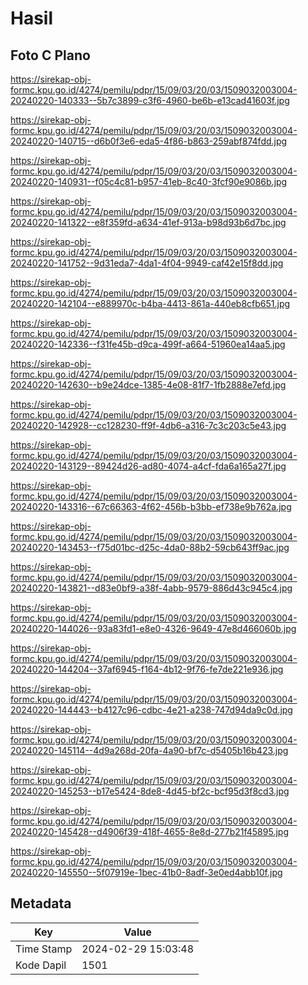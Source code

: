 # Hasil

## Foto C Plano

https://sirekap-obj-formc.kpu.go.id/4274/pemilu/pdpr/15/09/03/20/03/1509032003004-20240220-140333--5b7c3899-c3f6-4960-be6b-e13cad41603f.jpg

https://sirekap-obj-formc.kpu.go.id/4274/pemilu/pdpr/15/09/03/20/03/1509032003004-20240220-140715--d6b0f3e6-eda5-4f86-b863-259abf874fdd.jpg

https://sirekap-obj-formc.kpu.go.id/4274/pemilu/pdpr/15/09/03/20/03/1509032003004-20240220-140931--f05c4c81-b957-41eb-8c40-3fcf90e9086b.jpg

https://sirekap-obj-formc.kpu.go.id/4274/pemilu/pdpr/15/09/03/20/03/1509032003004-20240220-141322--e8f359fd-a634-41ef-913a-b98d93b6d7bc.jpg

https://sirekap-obj-formc.kpu.go.id/4274/pemilu/pdpr/15/09/03/20/03/1509032003004-20240220-141752--9d31eda7-4da1-4f04-9949-caf42e15f8dd.jpg

https://sirekap-obj-formc.kpu.go.id/4274/pemilu/pdpr/15/09/03/20/03/1509032003004-20240220-142104--e889970c-b4ba-4413-861a-440eb8cfb651.jpg

https://sirekap-obj-formc.kpu.go.id/4274/pemilu/pdpr/15/09/03/20/03/1509032003004-20240220-142336--f31fe45b-d9ca-499f-a664-51960ea14aa5.jpg

https://sirekap-obj-formc.kpu.go.id/4274/pemilu/pdpr/15/09/03/20/03/1509032003004-20240220-142630--b9e24dce-1385-4e08-81f7-1fb2888e7efd.jpg

https://sirekap-obj-formc.kpu.go.id/4274/pemilu/pdpr/15/09/03/20/03/1509032003004-20240220-142928--cc128230-ff9f-4db6-a316-7c3c203c5e43.jpg

https://sirekap-obj-formc.kpu.go.id/4274/pemilu/pdpr/15/09/03/20/03/1509032003004-20240220-143129--89424d26-ad80-4074-a4cf-fda6a165a27f.jpg

https://sirekap-obj-formc.kpu.go.id/4274/pemilu/pdpr/15/09/03/20/03/1509032003004-20240220-143316--67c66363-4f62-456b-b3bb-ef738e9b762a.jpg

https://sirekap-obj-formc.kpu.go.id/4274/pemilu/pdpr/15/09/03/20/03/1509032003004-20240220-143453--f75d01bc-d25c-4da0-88b2-59cb643ff9ac.jpg

https://sirekap-obj-formc.kpu.go.id/4274/pemilu/pdpr/15/09/03/20/03/1509032003004-20240220-143821--d83e0bf9-a38f-4abb-9579-886d43c945c4.jpg

https://sirekap-obj-formc.kpu.go.id/4274/pemilu/pdpr/15/09/03/20/03/1509032003004-20240220-144026--93a83fd1-e8e0-4326-9649-47e8d466060b.jpg

https://sirekap-obj-formc.kpu.go.id/4274/pemilu/pdpr/15/09/03/20/03/1509032003004-20240220-144204--37af6945-f164-4b12-9f76-fe7de221e936.jpg

https://sirekap-obj-formc.kpu.go.id/4274/pemilu/pdpr/15/09/03/20/03/1509032003004-20240220-144443--b4127c96-cdbc-4e21-a238-747d94da9c0d.jpg

https://sirekap-obj-formc.kpu.go.id/4274/pemilu/pdpr/15/09/03/20/03/1509032003004-20240220-145114--4d9a268d-20fa-4a90-bf7c-d5405b16b423.jpg

https://sirekap-obj-formc.kpu.go.id/4274/pemilu/pdpr/15/09/03/20/03/1509032003004-20240220-145253--b17e5424-8de8-4d45-bf2c-bcf95d3f8cd3.jpg

https://sirekap-obj-formc.kpu.go.id/4274/pemilu/pdpr/15/09/03/20/03/1509032003004-20240220-145428--d4906f39-418f-4655-8e8d-277b21f45895.jpg

https://sirekap-obj-formc.kpu.go.id/4274/pemilu/pdpr/15/09/03/20/03/1509032003004-20240220-145550--5f07919e-1bec-41b0-8adf-3e0ed4abb10f.jpg


## Metadata

| Key        | Value               |
| ---------- | ------------------- |
| Time Stamp | 2024-02-29 15:03:48 |
| Kode Dapil | 1501                |



